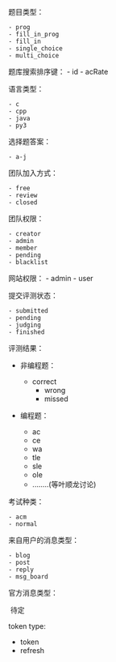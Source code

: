 题目类型：

	- prog
	- fill_in_prog
	- fill_in
	- single_choice
	- multi_choice

题库搜索排序键：
	- id
	- acRate


语言类型：

	- c
	- cpp
	- java
	- py3



选择题答案：

	- a-j



团队加入方式：

	- free
	- review
	- closed



团队权限：

	- creator
	- admin
	- member
	- pending
	- blacklist

网站权限：
	- admin
	- user

提交评测状态：

	- submitted
	- pending
	- judging
	- finished

评测结果：

 - 非编程题：
   	- correct
      	- wrong
      	- missed

- 编程题：
  - ac
  - ce
  - wa
  - tle
  - sle
  - ole
  - ........(等叶顺龙讨论)

考试种类：

	- acm
	- normal

来自用户的消息类型：

	- blog
	- post
	- reply
	- msg_board

官方消息类型：

​	待定


token type:
 - token
 - refresh




